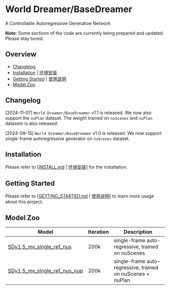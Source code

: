 # World Dreamer/BaseDreamer

A Controllable Autoregressive Generative Network

**Note**: Some sections of the code are currently being prepared and updated. Please stay tuned.

## Overview
- [Changelog](#changelog)
- [Installation](docs/INSTALL.md) | [环境安装](docs/INSTALL_CN.md)
- [Getting Started](docs/GETTING_STARTED.md) | [使用说明](docs/GETTING_STARTED_CN.md)
- [Model Zoo](#model-zoo)


## Changelog
[2024-11-07] `World Dreamer/BaseDreamer` v1.1 is released. We now also support the `nuPlan` dataset. The weight trained on `nuScenes` and `nuPlan` datasets is also released.

[2024-09-15] `World Dreamer/BaseDreamer` v1.0 is released. We now support single-frame autoregressive generator on `nuScenes` dataset.


## Installation
Please refer to [[INSTALL.md](docs/INSTALL.md) | [环境安装](docs/INSTALL_CN.md)] for the installation.

## Getting Started
Please refer to [[GETTING_STARTED.md](docs/GETTING_STARTED.md) | [使用说明](docs/GETTING_STARTED_CN.md)] to learn more usage about this project.

## Model Zoo

| Model       | Iteration   | Description |
| ----------- | ----------- |---------------|
| [SDv1.5_mv_single_ref_nus](https://huggingface.co/jokester-yxm/DriveArena/tree/main/SDv1.5_mv_single_ref_nus) | 200k | single-frame auto-regressive, trained on nuScenes |
| [SDv1.5_mv_single_ref_nus_nup](https://huggingface.co/jokester-yxm/DriveArena/tree/main/SDv1.5_mv_single_ref_nus_nup) | 200k | single-frame auto-regressive, trained on nuScenes + nuPlan | 
